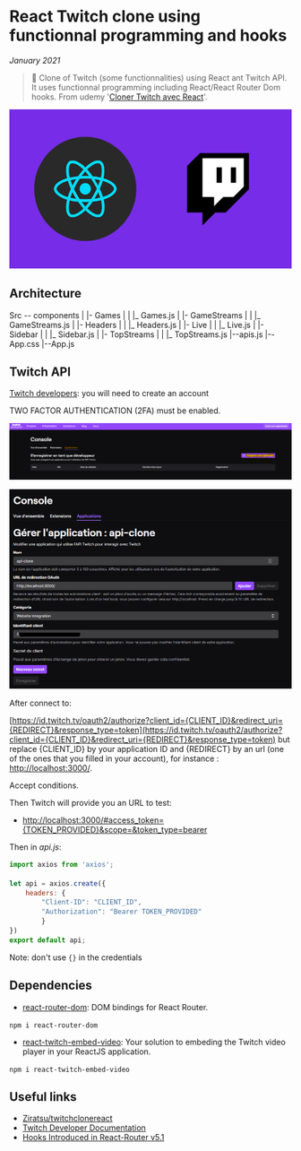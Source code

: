 # React Twitch clone using functionnal programming and hooks

*January 2021*

> 🔨 Clone of Twitch (some functionnalities) using React ant Twitch API. It uses functionnal programming including React/React Router Dom hooks. From udemy '[Cloner Twitch avec React](https://www.udemy.com/course/cloner-twitch-avec-react/)'.


![react-twitch-logo](_readme-img/react-twitch-logo.png)

## Architecture

Src -- components
    |  |- Games
    |  |   |_ Games.js
    |  |- GameStreams
    |  |   |_ GameStreams.js
    |  |- Headers
    |  |   |_ Headers.js
    |  |- Live
    |  |   |_ Live.js
    |  |- Sidebar
    |  |   |_ Sidebar.js
    |  |- TopStreams
    |  |   |_ TopStreams.js
    |--apis.js
    |--App.css
    |--App.js

## Twitch API

[Twitch developers](https://dev.twitch.tv/): you will need to create an account

TWO FACTOR AUTHENTICATION (2FA) must be enabled.

![twitch dev](_readme-img/twitch-dev-01.png)

![twitch dev](_readme-img/twitch-dev-02.png)

After connect to:

[https://id.twitch.tv/oauth2/authorize?client_id={CLIENT_ID}&redirect_uri={REDIRECT}&response_type=token](https://id.twitch.tv/oauth2/authorize?client_id={CLIENT_ID}&redirect_uri={REDIRECT}&response_type=token) but replace {CLIENT_ID} by your application ID and {REDIRECT} by an url (one of the ones that you filled in your account), for instance : [http://localhost:3000/](http://localhost:3000/).

Accept conditions.

Then Twitch will provide you an URL to test:

- [http://localhost:3000/#access_token={TOKEN_PROVIDED}&scope=&token_type=bearer](http://localhost:3000/#access_token={TOKEN_PROVIDED}&scope=&token_type=bearer)

Then in *api.js*:

````js
import axios from 'axios';

let api = axios.create({
    headers: {
        "Client-ID": "CLIENT_ID",
        "Authorization": "Bearer TOKEN_PROVIDED"
        }
})
export default api;
````

Note: don't use `{}` in the credentials

## Dependencies

- [react-router-dom](https://www.npmjs.com/package/react-router-dom): DOM bindings for React Router.

`npm i react-router-dom`

- [react-twitch-embed-video](https://www.npmjs.com/package/react-twitch-embed-video): Your solution to embeding the Twitch video player in your ReactJS application.

`npm i react-twitch-embed-video`

## Useful links
- [Ziratsu/twitchclonereact](https://github.com/Ziratsu/twitchclonereact)
- [Twitch Developer Documentation](https://dev.twitch.tv/docs)
- [Hooks Introduced in React-Router v5.1](https://dev.to/finallynero/hooks-introduced-in-react-router-v5-1-7g8)